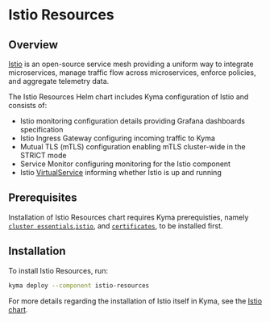 # Istio Resources

## Overview

[Istio](https://istio.io/) is an open-source service mesh providing a uniform way to integrate microservices, manage traffic flow across microservices, enforce policies, and aggregate telemetry data.

The Istio Resources Helm chart includes Kyma configuration of Istio and consists of:

- Istio monitoring configuration details providing Grafana dashboards specification
- Istio Ingress Gateway configuring incoming traffic to Kyma
- Mutual TLS (mTLS) configuration enabling mTLS cluster-wide in the STRICT mode
- Service Monitor configuring monitoring for the Istio component
- Istio [VirtualService](https://istio.io/docs/reference/config/networking/virtual-service/) informing whether Istio is up and running

## Prerequisites

Installation of Istio Resources chart requires Kyma prerequisties, namely [`cluster essentials`](../cluster-essentials),[`istio`](../istio-configuration), and [`certificates`](../certificates), to be installed first.

## Installation

To install Istio Resources, run:

```bash
kyma deploy --component istio-resources
```

For more details regarding the installation of Istio itself in Kyma, see the [Istio chart](../istio-configuration/README.md).
